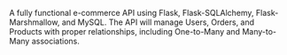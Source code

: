A fully functional e-commerce API using Flask, Flask-SQLAlchemy, Flask-Marshmallow, and MySQL. The API will manage Users, Orders, and Products with proper relationships, including One-to-Many and Many-to-Many associations.
